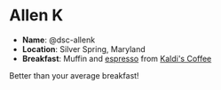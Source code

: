 # Allen K

* **Name**: @dsc-allenk
* **Location**: Silver Spring, Maryland
* **Breakfast**: Muffin and [espresso](http://kaldisocial.com/coffee/) from [Kaldi's Coffee](http://kaldisocial.com/)

Better than your average breakfast!
